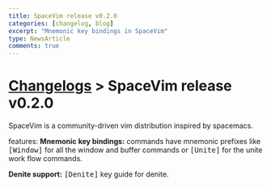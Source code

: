 ```yaml
---
title: SpaceVim release v0.2.0
categories: [changelog, blog]
excerpt: "Mnemonic key bindings in SpaceVim"
type: NewsArticle
comments: true
---
```


# [Changelogs](https://spacevim.org/development#changelog) > SpaceVim release v0.2.0

SpaceVim is a community-driven vim distribution inspired by spacemacs. 

features:
**Mnemonic key bindings:** commands have mnemonic prefixes like <kbd>[Window]</kbd> for all the window and buffer commands or <kbd>[Unite]</kbd> for the unite work flow commands.

**Denite support:** <kbd>[Denite]</kbd> key guide for denite.
